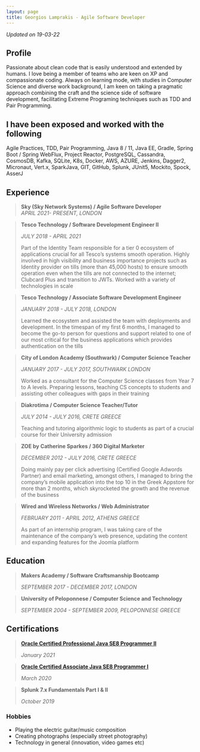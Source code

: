 ```yaml
---
layout: page
title: Georgios Lamprakis - Agile Software Developer
---
```

*Updated on 19-03-22*

## Profile
Passionate about clean code that is easily understood and extended by humans. I love being a member of teams who are keen on XP and compassionate coding. Always on learning mode, with studies in Computer Science and diverse work background, I am keen on taking a pragmatic approach combining the craft and the science side of software development, facilitating Extreme Programing techniques such as TDD and Pair Programming.

## I have been exposed and worked with the following
Agile Practices, TDD, Pair Programming, Java 8 / 11, Java EE, Gradle, Spring Boot / Spring WebFlux, Project Reactor, PostgreSQL, Cassandra, CosmosDB, Kafka, SQLite, K8s, Docker, AWS, AZURE, Jenkins, Dagger2, Micronaut, Vert.x, SparkJava, GIT, GitHub, Splunk, JUnit5, Mockito, Spock, AsserJ 

## Experience
> **Sky (Sky Network Systems) / Agile Software Developer**  
> *APRIL 2021- PRESENT,  LONDON*


> **Tesco Technology / Software Development Engineer II**
>    
> *JULY 2018 - APRIL 2021*  
> 
> Part of the Identity Team responsible for a tier 0 ecosystem of applications crucial for all Tesco’s systems smooth operation. Highly involved in high visibility and business importance projects such as Identity provider on tills (more than 45,000 hosts) to ensure smooth operation even when the tills are not connected to the internet; Clubcard Plus and transition to JWTs. Worked with a variety of technologies in scale

> **Tesco Technology / Associate Software Development Engineer**  
> 
> *JANUARY  2018 - JULY 2018,  LONDON*  
> 
> Learned the ecosystem and assisted the team with deployments and development. In the timespan of my first 6 months, I managed to become the go-to person for questions and support related to one of our most critical for the business applications which provides authentication on the tills 

> **City of London Academy (Southwark) / Computer Science Teacher**  
> 
> *JANUARY 2017 - JULY 2017,  SOUTHWARK  LONDON*  
> 
> Worked as a consultant for the Computer Science classes from Year 7 to A levels. Preparing lessons, teaching CS concepts to students  and assisting other colleagues with gaps in their training

> **Diakrotima / Computer Science Teacher/Tutor**  
> 
> *JULY 2014 - JULY 2016,  CRETE  GREECE*  
> 
> Teaching and tutoring algorithmic logic to students as part of a crucial course for their University admission

> **ZOE by Catherine Sparkes / 360 Digital Marketer** 
>   
> *DECEMBER 2012 - JULY 2016,  CRETE  GREECE*  
> 
> Doing mainly pay per click advertising (Certified Google Adwords Partner) and email marketing, amongst others, I managed to bring the company’s mobile application into the top 10 in the Greek Appstore for more than 2 months, which skyrocketed the growth and the revenue of the business

> **Wired and Wireless Networks / Web Administrator**  
> 
> *FEBRUARY  2011 - APRIL 2012,  ATHENS  GREECE*  
> 
> As part of an internship program, I was taking care of the maintenance of the company’s web presence, updating the content and expanding features for the Joomla platform

## Education
> **Makers Academy / Software Craftsmanship Bootcamp**  
> 
> *SEPTEMBER 2017 - DECEMBER 2017,  LONDON*

> **University of Peloponnese / Computer Science and Technology**  
> 
> *SEPTEMBER  2004 - SEPTEMBER 2009,  PELOPONNESE GREECE*

## Certifications
> [**Oracle Certified Professional Java SE8 Programmer II**](https://www.youracclaim.com/badges/f1ae141e-38a1-45a4-90f5-fc8607ba28de)
> 
> *January 2021*

> [**Oracle Certified Associate Java SE8 Programmer I**](https://www.youracclaim.com/badges/d71af8ba-b315-48f4-89c2-35a4478dab09)
> 
> *March 2020*

> **Splunk 7.x Fundamentals Part I & II**
> 
> *October 2019* 

### Hobbies
* Playing the electric guitar/music composition  
* Creating photographs (especially street photography)
* Technology in general (innovation, video games etc)

